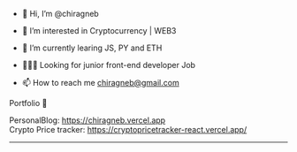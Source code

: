 - 👋 Hi, I’m @chiragneb
- 👀 I’m interested in Cryptocurrency | WEB3
- 🌱 I’m currently learing JS, PY and ETH
- 👨🏾‍💻 Looking for junior front-end developer Job 

- 📫 How to reach me chiragneb@gmail.com   



Portfolio 🍩   


PersonalBlog: https://chiragneb.vercel.app \
Crypto Price tracker: https://cryptopricetracker-react.vercel.app/ 

----------------------------------------------------


<!---
chiragneb/chiragneb is a ✨ special ✨ repository because its `README.md` (this file) appears on your GitHub profile.
You can click the Preview link to take a look at your changes.
--->
